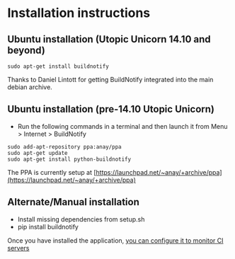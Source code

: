 # Installation instructions

## Ubuntu installation (Utopic Unicorn 14.10 and beyond)

```commandline
sudo apt-get install buildnotify
```

Thanks to Daniel Lintott for getting BuildNotify integrated into the main debian archive. 

## Ubuntu installation (pre-14.10 Utopic Unicorn)
* Run the following commands in a terminal and then launch it from Menu > Internet > BuildNotify

```commandline
sudo add-apt-repository ppa:anay/ppa
sudo apt-get update
sudo apt-get install python-buildnotify
```

The PPA is currently setup at [https://launchpad.net/~anay/+archive/ppa](https://launchpad.net/~anay/+archive/ppa)

## Alternate/Manual installation

* Install missing dependencies from setup.sh
* pip install buildnotify

Once you have installed the application, [you can configure it to monitor CI servers](usage.md)